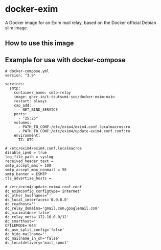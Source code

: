 # docker-exim

A Docker image for an Exim mail relay, based on the Docker official Debian slim image.

## How to use this image

## Example for use with docker-compose

```
# docker-compose.yml
version: "3.9"

services:
  smtp:
    container_name: smtp-relay
    image: ghcr.io/t-tsutsumi-scc/docker-exim:main
    restart: always
    cap_add:
      - NET_BIND_SERVICE
    ports:
      - "25:25"
    volumes:
      - PATH_TO_CONF:/etc/exim4/exim4.conf.localmacros:ro
      - PATH_TO_CONF:/etc/exim4/update-exim4.conf.conf:ro
    environment:
      TZ: UTC
```

```
# /etc/exim4/exim4.conf.localmacros
disable_ipv6 = true
log_file_path = syslog
received_header_text =
smtp_accept_max = 100
smtp_accept_max_nonmail = 50
smtp_banner = ESMTP
tls_advertise_hosts =
```

```
# /etc/exim4/update-exim4.conf.conf
dc_eximconfig_configtype='internet'
dc_other_hostnames=''
dc_local_interfaces='0.0.0.0'
dc_readhost=''
dc_relay_domains='gmail.com;googlemail.com'
dc_minimaldns='false'
dc_relay_nets='172.16.0.0/12'
dc_smarthost=''
CFILEMODE='644'
dc_use_split_config='false'
dc_hide_mailname=''
dc_mailname_in_oh='false'
dc_localdelivery='mail_spool'
```
